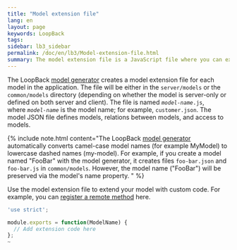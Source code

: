 ```yaml
---
title: "Model extension file"
lang: en
layout: page
keywords: LoopBack
tags:
sidebar: lb3_sidebar
permalink: /doc/en/lb3/Model-extension-file.html
summary: The model extension file is a JavaScript file where you can extend a model with JavaScript code.
---
```

The LoopBack [model generator](Model-generator.html) creates a model extension file for each model in the application.
The file will be either in the `server/models` or the `common/models` directory (depending on whether the model is server-only or
defined on both server and client).
The file is named <code><i>model-name</i>.js</code>, where _`model-name`_ is the model name; for example, `customer.json`.
The model JSON file defines models, relations between models, and access to models.

{% include note.html content="The LoopBack [model generator](Model-generator.html) automatically converts camel-case model names (for example MyModel)
to lowercase dashed names (my-model). For example, if you create a model named \"FooBar\" with the model generator, it creates files `foo-bar.json` and `foo-bar.js` in `common/models`.
However, the model name (\"FooBar\") will be preserved via the model's name property.
" %}

Use the model extension file to extend your model with custom code.
For example, you can [register a remote method](Remote-methods#registering-a-remote-method-in-code) here.


```javascript
'use strict';                                                                                            

module.exports = function(ModelName) {
  // Add extension code here
};
~    
```
